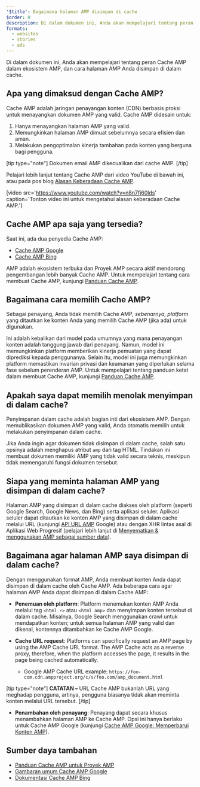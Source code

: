 ```yaml
---
'$title': Bagaimana halaman AMP disimpan di cache
$order: 0
description: Di dalam dokumen ini, Anda akan mempelajari tentang peran Cache AMP dalam ekosistem AMP, dan cara halaman AMP Anda disimpan di dalam cache.
formats:
  - websites
  - stories
  - ads
---
```


Di dalam dokumen ini, Anda akan mempelajari tentang peran Cache AMP dalam ekosistem AMP, dan cara halaman AMP Anda disimpan di dalam cache.

## Apa yang dimaksud dengan Cache AMP?

Cache AMP adalah jaringan penayangan konten (CDN) berbasis proksi untuk menayangkan dokumen AMP yang valid. Cache AMP didesain untuk:

1. Hanya menayangkan halaman AMP yang valid.
2. Memungkinkan halaman AMP dimuat sebelumnya secara efisien dan aman.
3. Melakukan pengoptimalan kinerja tambahan pada konten yang berguna bagi pengguna.

[tip type="note"] Dokumen email AMP dikecualikan dari cache AMP. [/tip]

Pelajari lebih lanjut tentang Cache AMP dari video YouTube di bawah ini, atau pada pos blog [Alasan Keberadaan Cache AMP](https://medium.com/@pbakaus/why-amp-caches-exist-cd7938da2456).

[video src='https://www.youtube.com/watch?v=n8n7fj60lds' caption='Tonton video ini untuk mengetahui alasan keberadaan Cache AMP.']

## Cache AMP apa saja yang tersedia?

Saat ini, ada dua penyedia Cache AMP:

- [Cache AMP Google](https://developers.google.com/amp/cache/)
- [Cache AMP Bing](https://www.bing.com/webmaster/help/bing-amp-cache-bc1c884c)

AMP adalah ekosistem terbuka dan Proyek AMP secara aktif mendorong pengembangan lebih banyak Cache AMP. Untuk mempelajari tentang cara membuat Cache AMP, kunjungi [Panduan Cache AMP](https://github.com/ampproject/amphtml/blob/main/docs/spec/amp-cache-guidelines.md).

## Bagaimana cara memilih Cache AMP?

Sebagai penayang, Anda tidak memilih Cache AMP, _sebenarnya, platform_ yang ditautkan ke konten Anda yang memilih Cache AMP (jika ada) untuk digunakan.

Ini adalah kebalikan dari model pada umumnya yang mana penayangan konten adalah tanggung jawab dari penayang. Namun, model ini memungkinkan platform memberikan kinerja pemuatan yang dapat diprediksi kepada penggunanya. Selain itu, model ini juga memungkinkan platform memastikan invarian privasi dan keamanan yang diperlukan selama fase sebelum perenderan AMP. Untuk mempelajari tentang panduan ketat dalam membuat Cache AMP, kunjungi [Panduan Cache AMP](https://github.com/ampproject/amphtml/blob/main/docs/spec/amp-cache-guidelines.md).

## Apakah saya dapat memilih menolak menyimpan di dalam cache?

Penyimpanan dalam cache adalah bagian inti dari ekosistem AMP. Dengan memublikasikan dokumen AMP yang valid, Anda otomatis memilih untuk melakukan penyimpanan dalam cache.

Jika Anda ingin agar dokumen tidak disimpan di dalam cache, salah satu opsinya adalah menghapus atribut `amp` dari tag HTML. Tindakan ini membuat dokumen memiliki AMP yang tidak valid secara teknis, meskipun tidak memengaruhi fungsi dokumen tersebut.

## Siapa yang meminta halaman AMP yang disimpan di dalam cache?

Halaman AMP yang disimpan di dalam cache diakses oleh platform (seperti Google Search, Google News, dan Bing) serta aplikasi seluler. Aplikasi seluler dapat ditautkan ke konten AMP yang disimpan di dalam cache melalui URL (kunjungi [API URL AMP](https://developers.google.com/amp/cache/use-amp-url) Google) atau dengan XHR lintas asal di Aplikasi Web Progresif (pelajari lebih lanjut di [Menyematkan & menggunakan AMP sebagai sumber data](../../../../documentation/guides-and-tutorials/integrate/amp-in-pwa.md)).

<amp-img src="/static/img/docs/platforms_accessing_cache.png" width="1054" height="356" layout="responsive" alt="platforms and mobile apps access cached AMP pages"></amp-img>

## Bagaimana agar halaman AMP saya disimpan di dalam cache?

Dengan menggunakan format AMP, Anda membuat konten Anda dapat disimpan di dalam cache oleh Cache AMP. Ada beberapa cara agar halaman AMP Anda dapat disimpan di dalam Cache AMP:

- **Penemuan oleh platform**: Platform menemukan konten AMP Anda melalui tag `<html ⚡>` atau `<html amp>` dan menyimpan konten tersebut di dalam cache. Misalnya, Google Search menggunakan crawl untuk mendapatkan konten; untuk semua halaman AMP yang valid dan dikenal, kontennya ditambahkan ke Cache AMP Google.

- **Cache URL request**: Platforms can specifically request an AMP page by using the AMP Cache URL format. The AMP Cache acts as a reverse proxy, therefore, when the platform accesses the page, it results in the page being cached automatically.

  - Google AMP Cache URL example: `https://foo-com.cdn.ampproject.org/c/s/foo.com/amp_document.html`

[tip type="note"] **CATATAN –** URL Cache AMP bukanlah URL yang meghadap pengguna, artinya, pengguna biasanya tidak akan meminta konten melalui URL tersebut. [/tip]

- **Penambahan oleh penayang**: Penayang dapat secara khusus menambahkan halaman AMP ke Cache AMP. Opsi ini hanya berlaku untuk Cache AMP Google (kunjungi [Cache AMP Google: Memperbarui Konten AMP](https://developers.google.com/amp/cache/update-cache)).

## Sumber daya tambahan

- [Panduan Cache AMP untuk Proyek AMP](https://github.com/ampproject/amphtml/blob/main/docs/spec/amp-cache-guidelines.md)
- [Gambaran umum Cache AMP Google](https://developers.google.com/amp/cache/overview)
- [Dokumentasi Cache AMP Bing](https://www.bing.com/webmaster/help/bing-amp-cache-bc1c884c)
